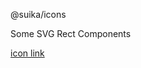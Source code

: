 @suika/icons

Some SVG Rect Components

[icon link](https://www.figma.com/community/file/1224385128783567603/suika-icons)
